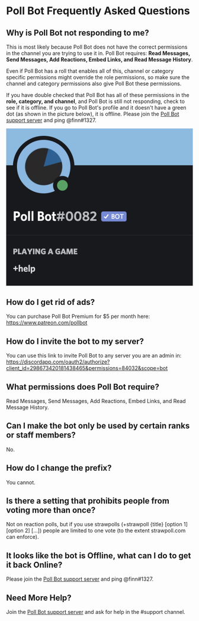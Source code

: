 # Poll Bot Frequently Asked Questions
## Why is Poll Bot not responding to me?
This is most likely because Poll Bot does not have the correct permissions in the channel you are trying to use it in. Poll Bot requires: __Read Messages, Send Messages, Add Reactions, Embed Links, and Read Message History__. 

Even if Poll Bot has a roll that enables all of this, channel or category specific permissions might override the role permissions, so make sure the channel and category permissions also give Poll Bot these permissions.

If you have double checked that Poll Bot has all of these permissions in the __role, category, and channel__, and Poll Bot is still not responding, check to see if it is offline. If you go to Poll Bot's profile and it doesn't have a green dot (as shown in the picture below), it is offline. Please join the [Poll Bot support server](https://discord.gg/FhT6nUn) and ping @finn#1327.

![Poll Bot Online Indicator](poll-bot-online.png)

## How do I get rid of ads? 
You can purchase Poll Bot Premium for $5 per month here: https://www.patreon.com/pollbot

## How do I invite the bot to my server?
You can use this link to invite Poll Bot to any server you are an admin in: https://discordapp.com/oauth2/authorize?client_id=298673420181438465&permissions=84032&scope=bot

## What permissions does Poll Bot require?
Read Messages, Send Messages, Add Reactions, Embed Links, and Read Message History.

## Can I make the bot only be used by certain ranks or staff members?
No.

## How do I change the prefix?
You cannot.

## Is there a setting that prohibits people from voting more than once?
Not on reaction polls, but if you use strawpolls (+strawpoll {title} [option 1] [option 2] [...]) people are limited to one vote (to the extent strawpoll.com can enforce).

## It looks like the bot is Offline, what can I do to get it back Online?
Please join the [Poll Bot support server](https://discord.gg/FhT6nUn) and ping @finn#1327.


## Need More Help?
Join the [Poll Bot support server](https://discord.gg/FhT6nUn) and ask for help in the #support channel.